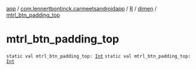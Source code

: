 [app](../../../index.md) / [com.lennertbontinck.carmeetsandroidapp](../../index.md) / [R](../index.md) / [dimen](index.md) / [mtrl_btn_padding_top](./mtrl_btn_padding_top.md)

# mtrl_btn_padding_top

`static val mtrl_btn_padding_top: `[`Int`](https://kotlinlang.org/api/latest/jvm/stdlib/kotlin/-int/index.html)
`static val mtrl_btn_padding_top: `[`Int`](https://kotlinlang.org/api/latest/jvm/stdlib/kotlin/-int/index.html)